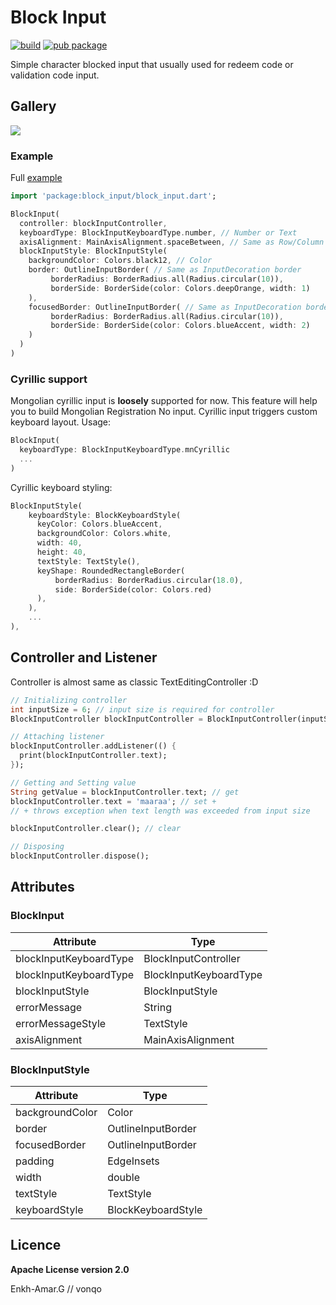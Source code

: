 # Block Input 

[![build](https://github.com/vonqo/block_input/workflows/build/badge.svg?branch=master)](https://github.com/vonqo/block_input/actions)
[![pub package](https://img.shields.io/pub/v/block_input.svg)](https://pub.dev/packages/block_input)

Simple character blocked input that usually used for redeem code or validation code input.

## Gallery
<img src="https://raw.githubusercontent.com/vonqo/block_input/master/example/example-1.gif">

### Example

Full [example](https://pub.dev/packages/block_input/example)

```dart
import 'package:block_input/block_input.dart';
```

```dart
BlockInput(
  controller: blockInputController,
  keyboardType: BlockInputKeyboardType.number, // Number or Text
  axisAlignment: MainAxisAlignment.spaceBetween, // Same as Row/Column MainAxisAlignment
  blockInputStyle: BlockInputStyle(
    backgroundColor: Colors.black12, // Color
    border: OutlineInputBorder( // Same as InputDecoration border
         borderRadius: BorderRadius.all(Radius.circular(10)),
         borderSide: BorderSide(color: Colors.deepOrange, width: 1)
    ),
    focusedBorder: OutlineInputBorder( // Same as InputDecoration border
         borderRadius: BorderRadius.all(Radius.circular(10)),
         borderSide: BorderSide(color: Colors.blueAccent, width: 2)
    )
  )
)
```
### Cyrillic support
Mongolian cyrillic input is **loosely** supported for now. This feature will help you to build Mongolian Registration No input. Cyrillic input triggers custom keyboard layout. Usage:

```dart
BlockInput(
  keyboardType: BlockInputKeyboardType.mnCyrillic
  ...
)
```
Cyrillic keyboard styling:
```dart
BlockInputStyle(
    keyboardStyle: BlockKeyboardStyle(
      keyColor: Colors.blueAccent,
      backgroundColor: Colors.white,
      width: 40,
      height: 40,
      textStyle: TextStyle(),
      keyShape: RoundedRectangleBorder(
          borderRadius: BorderRadius.circular(18.0),
          side: BorderSide(color: Colors.red)
      ),
    ),
    ...
),
```

## Controller and Listener

Controller is almost same as classic TextEditingController :D
```dart
// Initializing controller
int inputSize = 6; // input size is required for controller
BlockInputController blockInputController = BlockInputController(inputSize);

// Attaching listener
blockInputController.addListener(() {
  print(blockInputController.text);
});

// Getting and Setting value
String getValue = blockInputController.text; // get
blockInputController.text = 'maaraa'; // set + 
// + throws exception when text length was exceeded from input size

blockInputController.clear(); // clear

// Disposing
blockInputController.dispose();
```

## Attributes

### BlockInput
| Attribute              | Type                   |
|------------------------|------------------------|
| blockInputKeyboardType | BlockInputController   |
| blockInputKeyboardType | BlockInputKeyboardType |
| blockInputStyle        | BlockInputStyle        |
| errorMessage           | String                 |
| errorMessageStyle      | TextStyle              |
| axisAlignment          | MainAxisAlignment      |



### BlockInputStyle
| Attribute      | Type               |
|-----------------|--------------------|
| backgroundColor | Color              |
| border          | OutlineInputBorder |
| focusedBorder   | OutlineInputBorder |
| padding         | EdgeInsets         |
| width           | double             |
| textStyle       | TextStyle          |
| keyboardStyle   | BlockKeyboardStyle |



## Licence
**Apache License version 2.0**

Enkh-Amar.G // vonqo



